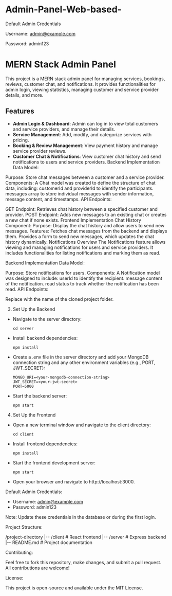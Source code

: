 ﻿# Admin-Panel-Web-based-

Default Admin Credentials

Username: admin@example.com

Password: admin123



# MERN Stack Admin Panel

This project is a MERN stack admin panel for managing services, bookings, reviews, customer chat, and notifications. It provides functionalities for admin login, viewing statistics, managing customer and service provider details, and more.

## Features

- **Admin Login & Dashboard**: Admin can log in to view total customers and service providers, and manage their details.
- **Service Management**: Add, modify, and categorize services with pricing.
- **Booking & Review Management**: View payment history and manage service provider reviews.
- **Customer Chat & Notifications**: View customer chat history and send notifications to users and service providers.
Backend Implementation
Data Model:

Purpose: Store chat messages between a customer and a service provider.
Components: A Chat model was created to define the structure of chat data, including:
customerId and providerId to identify the participants.
messages array to store individual messages with sender information, message content, and timestamps.
API Endpoints:

GET Endpoint: Retrieves chat history between a specified customer and provider.
POST Endpoint: Adds new messages to an existing chat or creates a new chat if none exists.
Frontend Implementation
Chat History Component:
Purpose: Display the chat history and allow users to send new messages.
Features:
Fetches chat messages from the backend and displays them.
Provides a form to send new messages, which updates the chat history dynamically.
Notifications
Overview
The Notifications feature allows viewing and managing notifications for users and service providers. It includes functionalities for listing notifications and marking them as read.

Backend Implementation
Data Model:

Purpose: Store notifications for users.
Components: A Notification model was designed to include:
userId to identify the recipient.
message content of the notification.
read status to track whether the notification has been read.
API Endpoints:

Replace <project-directory> with the name of the cloned project folder.

3. Set Up the Backend
- Navigate to the server directory:
  ```
  cd server
  ```
- Install backend dependencies:
  ```
  npm install
  ```
- Create a .env file in the server directory and add your MongoDB connection string and any other environment variables (e.g., PORT, JWT_SECRET):
  ```
  MONGO_URI=<your-mongodb-connection-string>
  JWT_SECRET=<your-jwt-secret>
  PORT=5000
  ```
- Start the backend server:
  ```
  npm start
  ```

4. Set Up the Frontend
- Open a new terminal window and navigate to the client directory:
  ```
  cd client
  ```
- Install frontend dependencies:
  ```
  npm install
  ```
- Start the frontend development server:
  ```
  npm start
  ```
- Open your browser and navigate to http://localhost:3000.

Default Admin Credentials:

- Username: admin@example.com
- Password: admin123

Note: Update these credentials in the database or during the first login.

Project Structure:

/project-directory
|-- /client           # React frontend
|-- /server           # Express backend
|-- README.md         # Project documentation

Contributing:

Feel free to fork this repository, make changes, and submit a pull request. All contributions are welcome!

License:

This project is open-source and available under the MIT License.
